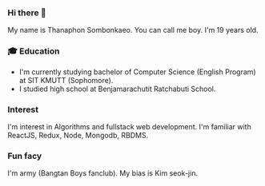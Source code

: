 ### Hi there 👋
My name is Thanaphon Sombonkaeo. You can call me boy. I'm 19 years old.
### 🎓 Education
- I'm currently studying bachelor of Computer Science (English Program) at SIT KMUTT (Sophomore).
- I studied high school at Benjamarachutit Ratchabuti School.
### Interest
I'm interest in Algorithms and fullstack web development. I'm familiar with ReactJS, Redux, Node, Mongodb, RBDMS.
### Fun facy
I'm army (Bangtan Boys fanclub). My bias is Kim seok-jin.
